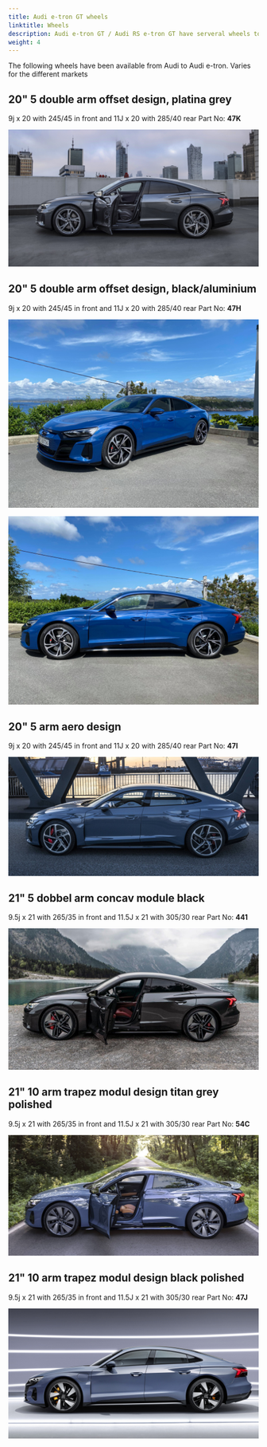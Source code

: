 ```yaml
---
title: Audi e-tron GT wheels
linktitle: Wheels
description: Audi e-tron GT / Audi RS e-tron GT have serveral wheels to choose from.
weight: 4
---
```



The following wheels have been available from Audi to Audi e-tron. Varies for the different markets

## 20" 5 double arm offset design, platina grey

9j x 20 with 245/45 in front and 11J x 20 with 285/40 rear Part No: **47K**

![20 inch 5 double arm offset design, platina grey by Auditography](wheel_47K_1.jpg "20 inch 5 double arm offset design, platina grey by Auditography")


## 20" 5 double arm offset design, black/aluminium

9j x 20 with 245/45 in front and 11J x 20 with 285/40 rear Part No: **47H**

![20 inch 5 double arm offset design, platina grey by Auditography](wheel_47H_1.jpg "20 inch 5 double arm offset design, black/aluminium")

![20 inch 5 double arm offset design, platina grey by Auditography](wheel_47H_2.jpg "20 inch 5 double arm offset design, black/aluminium")

## 20" 5 arm aero design

9j x 20 with 245/45 in front and 11J x 20 with 285/40 rear Part No: **47I**

![20 inch5 arm aero design by Auditography](wheel_47I_1.jpg "20 inch5 arm aero design by Auditography")

## 21" 5 dobbel arm concav module black

9.5j x 21 with 265/35 in front and 11.5J x 21 with 305/30 rear Part No: **441**

![21 inch 10 arm trapez modul design titan grey polished](wheel_44I_1.jpg "21 inch 5 dobbel arm concav module black by Auditography")

## 21" 10 arm trapez modul design titan grey polished

9.5j x 21 with 265/35 in front and 11.5J x 21 with 305/30 rear Part No: **54C**

![21 inch 10 arm trapez modul design titan grey polished](wheel_54c_1.jpg "21 inch 10 arm trapez modul design titan grey polished by Auditography")

## 21" 10 arm trapez modul design black polished

9.5j x 21 with 265/35 in front and 11.5J x 21 with 305/30 rear Part No: **47J**

![21 inch 10 arm trapez modul design black polished](wheel_47J_1.jpg "21 inch 10 arm trapez modul design black polished")